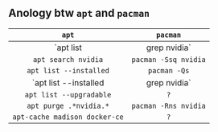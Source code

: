 ## Anology btw `apt` and `pacman`
| `apt` | `pacman` |
|:----:|:----:|
| `apt list | grep nvidia` | `pacman -Ssq nvidia` |
| `apt search nvidia` | `pacman -Ssq nvidia` |
| `apt list --installed` | `pacman -Qs` |
| `apt list --installed | grep nvidia` | `pacman -Qs nvidia` |
| `apt list --upgradable` | `?` |
| `apt purge .*nvidia.*` | `pacman -Rns nvidia` |
| `apt-cache madison docker-ce` | `?` |

